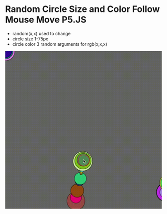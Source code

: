 # Random Circle Size and Color Follow Mouse Move P5.JS

- random(x,x) used to change 
- circle size 1-75px
- circle color 3 random arguments for rgb(x,x,x)

![randomcirclesizeandcolorp5.js](img/random.gif)
